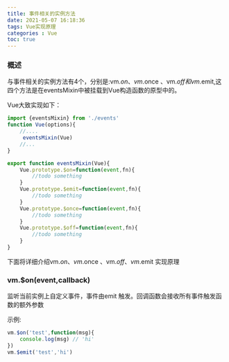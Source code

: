 ```yaml
---
title: 事件相关的实例方法
date: 2021-05-07 16:18:36
tags: Vue实现原理
categories : Vue 
toc: true
---
```

### 概述
与事件相关的实例方法有4个，分别是:vm.$on 、 vm.$once 、vm.$off 和 vm.$emit,这四个方法是在eventsMixin中被挂载到Vue构造函数的原型中的。

Vue大致实现如下：
```js
import {eventsMixin} from './events'
function Vue(options){
    //....
     eventsMixin(Vue)
    //...
}
```
```js
export function eventsMixin(Vue){
    Vue.prototype.$on=function(event,fn){
        //todo something
    }
    Vue.prototype.$emit=function(event,fn){
        //todo something
    }
    Vue.prototype.$once=function(event,fn){
        //todo something
    }
    Vue.prototype.$off=function(event,fn){
        //todo something
    }
}
```

下面将详细介绍vm.$on 、 vm.$once 、vm.$off 、vm.$emit 实现原理

### vm.$on(event,callback) 
监听当前实例上自定义事件，事件由emit 触发。回调函数会接收所有事件触发函数的额外参数


示例:
```js
vm.$on('test',function(msg){
    console.log(msg) // 'hi'
})
vm.$emit('test','hi')
```

